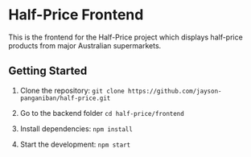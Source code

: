 # Half-Price Frontend

This is the frontend for the Half-Price project which displays half-price products from major Australian supermarkets.

## Getting Started

1. Clone the repository:
   `git clone https://github.com/jayson-panganiban/half-price.git`

2. Go to the backend folder
   `cd half-price/frontend`

3. Install dependencies:
   `npm install`

4. Start the development:
   `npm start`
